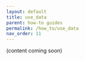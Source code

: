 ```yaml
---
layout: default
title: use_data
parent: how-to guides
permalink: /how_to/use_data
nav_order: 11
---
```


(content coming soon)
